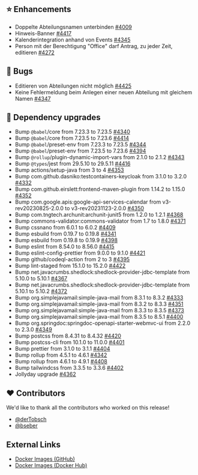 ## ⭐ Enhancements

- Doppelte Abteilungsnamen unterbinden [#4009](https://github.com/urlaubsverwaltung/urlaubsverwaltung/issues/4009)
- Hinweis-Banner [#4417](https://github.com/urlaubsverwaltung/urlaubsverwaltung/issues/4417)
- Kalenderintegration anhand von Events [#4345](https://github.com/urlaubsverwaltung/urlaubsverwaltung/issues/4345)
- Person mit der Berechtigung "Office" darf Antrag, zu jeder Zeit, editieren [#4272](https://github.com/urlaubsverwaltung/urlaubsverwaltung/issues/4272)

## 🐞 Bugs

- Editieren von Abteilungen nicht möglich [#4425](https://github.com/urlaubsverwaltung/urlaubsverwaltung/issues/4425)
- Keine Fehlermeldung beim Anlegen einer neuen Abteilung mit gleichem Namen [#4347](https://github.com/urlaubsverwaltung/urlaubsverwaltung/issues/4347)

## 🔨 Dependency upgrades

- Bump `@babel`/core from 7.23.3 to 7.23.5 [#4340](https://github.com/urlaubsverwaltung/urlaubsverwaltung/pull/4340)
- Bump `@babel`/core from 7.23.5 to 7.23.6 [#4414](https://github.com/urlaubsverwaltung/urlaubsverwaltung/pull/4414)
- Bump `@babel`/preset-env from 7.23.3 to 7.23.5 [#4344](https://github.com/urlaubsverwaltung/urlaubsverwaltung/pull/4344)
- Bump `@babel`/preset-env from 7.23.5 to 7.23.6 [#4394](https://github.com/urlaubsverwaltung/urlaubsverwaltung/pull/4394)
- Bump `@rollup`/plugin-dynamic-import-vars from 2.1.0 to 2.1.2 [#4343](https://github.com/urlaubsverwaltung/urlaubsverwaltung/pull/4343)
- Bump `@types`/jest from 29.5.10 to 29.5.11 [#4416](https://github.com/urlaubsverwaltung/urlaubsverwaltung/pull/4416)
- Bump actions/setup-java from 3 to 4 [#4353](https://github.com/urlaubsverwaltung/urlaubsverwaltung/pull/4353)
- Bump com.github.dasniko:testcontainers-keycloak from 3.1.0 to 3.2.0 [#4332](https://github.com/urlaubsverwaltung/urlaubsverwaltung/pull/4332)
- Bump com.github.eirslett:frontend-maven-plugin from 1.14.2 to 1.15.0 [#4352](https://github.com/urlaubsverwaltung/urlaubsverwaltung/pull/4352)
- Bump com.google.apis:google-api-services-calendar from v3-rev20230825-2.0.0 to v3-rev20231123-2.0.0 [#4350](https://github.com/urlaubsverwaltung/urlaubsverwaltung/pull/4350)
- Bump com.tngtech.archunit:archunit-junit5 from 1.2.0 to 1.2.1 [#4368](https://github.com/urlaubsverwaltung/urlaubsverwaltung/pull/4368)
- Bump commons-validator:commons-validator from 1.7 to 1.8.0 [#4371](https://github.com/urlaubsverwaltung/urlaubsverwaltung/pull/4371)
- Bump cssnano from 6.0.1 to 6.0.2 [#4409](https://github.com/urlaubsverwaltung/urlaubsverwaltung/pull/4409)
- Bump esbuild from 0.19.7 to 0.19.8 [#4341](https://github.com/urlaubsverwaltung/urlaubsverwaltung/pull/4341)
- Bump esbuild from 0.19.8 to 0.19.9 [#4398](https://github.com/urlaubsverwaltung/urlaubsverwaltung/pull/4398)
- Bump eslint from 8.54.0 to 8.56.0 [#4415](https://github.com/urlaubsverwaltung/urlaubsverwaltung/pull/4415)
- Bump eslint-config-prettier from 9.0.0 to 9.1.0 [#4421](https://github.com/urlaubsverwaltung/urlaubsverwaltung/pull/4421)
- Bump github/codeql-action from 2 to 3 [#4395](https://github.com/urlaubsverwaltung/urlaubsverwaltung/pull/4395)
- Bump lint-staged from 15.1.0 to 15.2.0 [#4422](https://github.com/urlaubsverwaltung/urlaubsverwaltung/pull/4422)
- Bump net.javacrumbs.shedlock:shedlock-provider-jdbc-template from 5.10.0 to 5.10.1 [#4367](https://github.com/urlaubsverwaltung/urlaubsverwaltung/pull/4367)
- Bump net.javacrumbs.shedlock:shedlock-provider-jdbc-template from 5.10.1 to 5.10.2 [#4372](https://github.com/urlaubsverwaltung/urlaubsverwaltung/pull/4372)
- Bump org.simplejavamail:simple-java-mail from 8.3.1 to 8.3.2 [#4333](https://github.com/urlaubsverwaltung/urlaubsverwaltung/pull/4333)
- Bump org.simplejavamail:simple-java-mail from 8.3.2 to 8.3.3 [#4351](https://github.com/urlaubsverwaltung/urlaubsverwaltung/pull/4351)
- Bump org.simplejavamail:simple-java-mail from 8.3.3 to 8.3.5 [#4373](https://github.com/urlaubsverwaltung/urlaubsverwaltung/pull/4373)
- Bump org.simplejavamail:simple-java-mail from 8.3.5 to 8.5.1 [#4400](https://github.com/urlaubsverwaltung/urlaubsverwaltung/pull/4400)
- Bump org.springdoc:springdoc-openapi-starter-webmvc-ui from 2.2.0 to 2.3.0 [#4349](https://github.com/urlaubsverwaltung/urlaubsverwaltung/pull/4349)
- Bump postcss from 8.4.31 to 8.4.32 [#4420](https://github.com/urlaubsverwaltung/urlaubsverwaltung/pull/4420)
- Bump postcss-cli from 10.1.0 to 11.0.0 [#4401](https://github.com/urlaubsverwaltung/urlaubsverwaltung/pull/4401)
- Bump prettier from 3.1.0 to 3.1.1 [#4404](https://github.com/urlaubsverwaltung/urlaubsverwaltung/pull/4404)
- Bump rollup from 4.5.1 to 4.6.1 [#4342](https://github.com/urlaubsverwaltung/urlaubsverwaltung/pull/4342)
- Bump rollup from 4.6.1 to 4.9.1 [#4408](https://github.com/urlaubsverwaltung/urlaubsverwaltung/pull/4408)
- Bump tailwindcss from 3.3.5 to 3.3.6 [#4402](https://github.com/urlaubsverwaltung/urlaubsverwaltung/pull/4402)
- Jollyday upgrade [#4362](https://github.com/urlaubsverwaltung/urlaubsverwaltung/pull/4362)

## ❤️ Contributors

We'd like to thank all the contributors who worked on this release!

- [@derTobsch](https://github.com/derTobsch)
- [@bseber](https://github.com/bseber)
## External Links

- [Docker Images (GitHub)](https://github.com/urlaubsverwaltung/urlaubsverwaltung/pkgs/container/urlaubsverwaltung%2Furlaubsverwaltung)
- [Docker Images (Docker Hub)](https://hub.docker.com/r/urlaubsverwaltung/urlaubsverwaltung)

